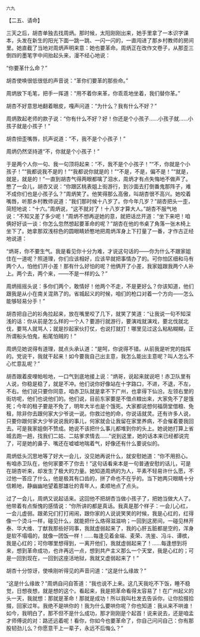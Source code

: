     六九 

   【二五、请命】

   三天之后，胡杏单独去找周炳。那时候，太阳刚刚出来，她手里拿了一本识字课本，头发在新生的阳光下面一跳一跳、一闪一闪的，一直闯进了那乡村教师的房间里。她直截了当地对周炳声明来意：她也要革命。周炳正在改作文卷子，从那歪三倒四的墨笔字中间抬起头来，漫不经心地说：

   “你要革什么命？”

   胡杏使唤很低很低的声音说：“革你们要革的那些命。”

   周炳放下毛笔，把手一挥道：“用不着你来革，你乖乖地坐着，我们替你革。”

   胡杏不好意思地翻着眼皮，嘎声问道：“为什么？我有什么不好？”

   周炳敦起老师的款子说：“你有什么不好？好！你还是个小孩子……小孩子就……小孩子就是小孩子！”

   胡杏扭歪嘴唇，抗声说道：“不，我不是个小孩子！”

   周炳仍然坚持道“不，你就是个小孩子！”

   于是两个人你一句、我一句顶将起来：“不，我不是个小孩子！”“不，你就是个小孩子！”“我都说我不是的！”“我都说你就是的！”“不是，不是，偏不是！”“就是，就是，就是的！”一直到胡杏气得两眼都噙了泪水，周炳才有点失悔地不做声了。憋了一会儿，胡杏又说：“你跟区桃表姐上街游行，到沙面去打倒番鬼那阵子，难不成你们也是小孩子么？”周炳笑了。他笑得那么高傲，叫胡杏很不高兴。她咬着嘴唇，听那乡村教师说道：“我们那时候十八岁了。你今年几岁？”胡杏把头一歪，简短地说：“十六。”周炳说，“这不就对了！十八岁才算大人。”胡杏不服气地说：“不知又差了多少呢！”周炳不想再逆她的意，就把话岔开道：“坐下来吧！咱俩好好谈一谈：你怎么忽然想起要革命的呢？”胡杏在他的书桌了角落一张木椅上坐下了。她拿那双浅棕色的圆眼睛娇憨地把周炳浑身上下打量了一番，才作古正经地说道：

   “炳哥，你不要生气。我是看见你十分为难，才说这句话的——你为什么不跟家姐住在一道呢？照道理，你们应该相好，应该早就把事情办了的。可你怕区细和马有两个人，怕他们开小差！那有什么好怕的呢？他俩开了小差，我家姐跟我两个人补上。两个去，两个来，——不是一样的么？”

   周炳摇摇头说：多你们两个，敢情好！他两个不走，不是更好么？你该知道，他们跟我是从小在南关混熟了的。省城起义的时候，咱们的枪口对着一个方向——怎么能够轻易分手！”

   胡杏把自己的衫角拉起来，放在嘴里咬了几下，就笑了笑道：“让我说一句不知深浅的话：你从前是怎么样的一个人？要游行就游行，要演戏就演戏，要北伐就北伐，要骂人就骂人；就是抄起家伙打仗，也说打就打！哪里见过这么粘粘糊糊，正所谓船头怕鬼，船尾怕贼的！”

   周炳见她说得有道理，就点头承认道：“是呵，你说得不错。从前我是听党的指挥的。党说干，我就干起来！如今要我自己出主意，我怎么能出主意呢？叫人怎么不心忙意乱呢？”

   胡杏跟着皮哩帕啦地，一口气到底地接上说：“炳哥，说起来就说吧！赤卫队里有人说，你稳是稳了，就是不冲。他们说你好像站在十字路口，不进，不退，不左，不右。他们说只要你同意，咱赤卫队就是拿不下广州，也拿得下仙汾。左领右里的街坊呢，他们也说他们的。他们说，目前东家要是不借点粮出来，大家免不了是饿死；今年的租子要是不免了，明年大半也是个饿死。大家都说想何福荫堂借粮、免租，除非你去跟何家大少爷说一说。你救过他的命，你说话就灵。还有许多人说，只要你跟何家大少爷说说我的事儿，何家就会让我留在家里养病，不会催着要我回去。可是我家姐倒不赞成。她说不该把什么事儿都堆到你的头上。她说她打算上省城去跑一趟，找我们二姑、二姑爹求情去……”说到这里，她的话本来已经都说完了，可是她的鼻子、嘴还在嘘嘘地喘着气，好像还有什么要说似的。

   周炳低头沉思地等了好大一会儿，没见她再说什么，就安慰她道：“你不用担心。有咱赤卫队在，他何家要不了你去！”这句话看来本是一句普通安慰的话儿，可是在胡杏听来，却发生了极大的力量。她知道周炳的为人，平素不轻易许什么愿，不过他一答应了什么，他是极其有口齿的，拼了命也不在乎的。当下她两只眼睛十分信赖地，静幽幽地望着那雄壮的青年人，柔顺地点了点头。

   过了一会儿，周炳又说起话来。这回他不把胡杏当做小孩子了，把她当做大人了。他带着有点惭愧的感情说：“你所讲的都是真话。我真是那个样子：一会儿心红，一会儿虚弱。跟弟兄们打打闹闹，跟你家的人说说笑笑的时候，我是心红的，红得像一个烫斗一样，碰见什么，就能把什么烙得滋滋响；一回到这房间，一碰见林开泰、华大维、丁猷我那些好同事，我就虚弱起来了，我的心肝五脏都是空的，浑身是软不塌塌的，就像一团饭一样！……每逢见着金端、麦荣、冼鉴、冯斗、谭槟，我是心红的；可你哪里想得到，一离开他们，我就虚弱起来了！……每逢想到将来，想到革命成功，也许再远一点，想到共产主义那么一个天堂，我是心红的；可是一回到现在，一回到这座活地狱，我就又虚弱起来了！”

   胡杏十分惊讶，使唤刚听得见的声音问道：“这是什么缘故？”

   “这是什么缘故？”周炳自问自答道：“我也说不上来。这几天我吃不下饭，睡不稳觉，日想夜想，就是想的这个。看起来，我是把革命看得太容易了！在广州起义的头一天，我就想：那就是革命！那就是成功！所以我叫杜发去告诉你，让你拾掇拾掇，回家过年。我绝不是哄你的！我为什么要哄你呢？你也知道：我从来不哄谁！如今，我明白了，那不但不是什么成功，那才刚刚是个起首！说来说去，还是咱孟才师傅说的对：路还远着呢！看你，你如今也要革命了，你自己问问自己：你有那股韧劲儿么？你愿意干上一辈子，永远不后悔么？”

